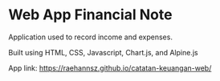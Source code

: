 # Web App Financial Note

Application used to record income and expenses.

Built using HTML, CSS, Javascript, Chart.js, and Alpine.js

App link:
https://raehannsz.github.io/catatan-keuangan-web/
